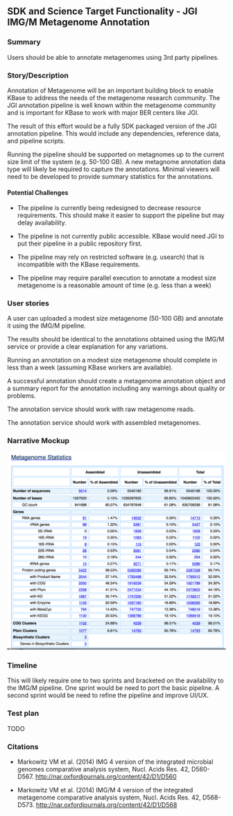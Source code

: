 ## SDK and Science Target Functionality - JGI IMG/M Metagenome Annotation

### Summary

Users should be able to annotate metagenomes using 3rd party pipelines.

### Story/Description

Annotation of Metagenome will be an important building block to enable KBase to address the needs of the metagenome research community.  The JGI annotation pipeline is well known within the metagenome community and is important for KBase to work with major BER centers like JGI.

The result of this effort would be a fully SDK packaged version of the JGI annotation pipeline.  This would include any dependencies, reference data, and pipeline scripts.

Running the pipeline should be supported on metagnomes up to the current size limit of the system (e.g. 50-100 GB).  A new metagnome annotation data type will likely be required to capture the annotations.  Minimal viewers will need to be developed to provide summary statistics for the annotations.

#### Potential Challenges

- The pipeline is currently being redesigned to decrease resource requirements.  This should make it easier to support the pipeline but may delay availability.

- The pipeline is not currently public accessible.  KBase would need JGI to put their pipeline in a public repository first.

- The pipeline may rely on restricted software (e.g. usearch) that is incompatible with the KBase requirements.

- The pipeline may require parallel execution to annotate a modest size metagenome is a reasonable amount of time (e.g. less than a week)

### User stories

A user can uploaded a modest size metagenome (50-100 GB) and annotate it using the IMG/M pipeline.

The results should be identical to the annotations obtained using the IMG/M service or provide a clear explanation for any variations.

Running an annotation on a modest size metagenome should complete in less than a week (assuming KBase workers are available).

A successful annotation should create a metagenome annotation object and a summary report for the annotation including any warnings about quality or problems.

The annotation service should work with raw metagenome reads.

The annotation service should work with assembled metagenomes.

### Narrative Mockup

![summary](./imgm-example.png)

### Timeline

This will likely require one to two sprints and bracketed on the availability to the IMG/M pipeline.  One sprint would be need to port the basic pipeline.  A second sprint would be need to refine the pipeline and improve UI/UX.

### Test plan

TODO

### Citations

-  Markowitz VM et al. (2014) IMG 4 version of the integrated microbial genomes comparative analysis system, Nucl. Acids Res. 42, D560-D567.
http://nar.oxfordjournals.org/content/42/D1/D560

- Markowitz VM et al. (2014) IMG/M 4 version of the integrated metagenome comparative analysis system, Nucl. Acids Res. 42, D568-D573.
http://nar.oxfordjournals.org/content/42/D1/D568
